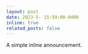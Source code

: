 ```yaml
---
layout: post
date: 2023-5- 15:59:00-0400
inline: true
related_posts: false
---
```


A simple inline announcement.
